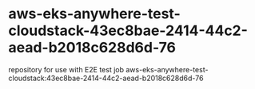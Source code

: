 # aws-eks-anywhere-test-cloudstack-43ec8bae-2414-44c2-aead-b2018c628d6d-76
repository for use with E2E test job aws-eks-anywhere-test-cloudstack:43ec8bae-2414-44c2-aead-b2018c628d6d-76
